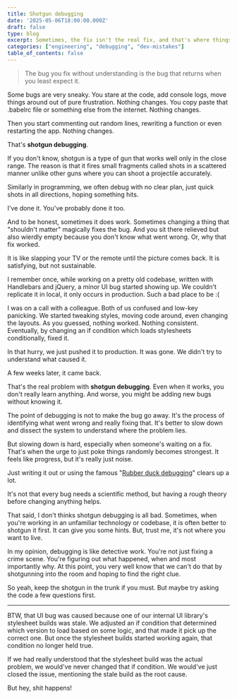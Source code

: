 ```yaml
---
title: Shotgun debugging
date: '2025-05-06T18:00:00.000Z'
draft: false
type: blog
excerpt: Sometimes, the fix isn't the real fix, and that's where things get interesting.
categories: ["engineering", "debugging", "dev-mistakes"]
table_of_contents: false
---
```


> The bug you fix without understanding is the bug that returns when you least expect it.

Some bugs are very sneaky. You stare at the code, add console logs, move things around out of pure frustration. Nothing changes. You copy paste that .babelrc file or something else from the internet. Nothing changes.

Then you start commenting out random lines, rewriting a function or even restarting the app. Nothing changes.

That's **shotgun debugging**.

If you don't know, shotgun is a type of gun that works well only in the close range. The reason is that it fires small fragments called shots in a scattered manner unlike other guns where you can shoot a projectile accurately.

Similarly in programming, we often debug with no clear plan, just quick shots in all directions, hoping something hits.

I've done it. You've probably done it too.

And to be honest, sometimes it does work. Sometimes changing a thing that "shouldn't matter" magically fixes the bug. And you sit there relieved but also wierdly empty because you don't know what went wrong. Or, why that fix worked.

It is like slapping your TV or the remote until the picture comes back. It is satisfying, but not sustainable.

I remember once, while working on a pretty old codebase, written with Handlebars and jQuery, a minor UI bug started showing up. We couldn't replicate it in local, it only occurs in production. Such a bad place to be :(

I was on a call with a colleague. Both of us confused and low-key panicking. We started tweaking styles, moving code around, even changing the layouts. As you guessed, nothing worked. Nothing consistent. Eventually, by changing an if condition which loads stylesheets conditionally, fixed it.

In that hurry, we just pushed it to production. It was gone. We didn't try to understand what caused it.

A few weeks later, it came back.

That's the real problem with **shotgun debugging**. Even when it works, you don't really learn anything. And worse, you might be adding new bugs without knowing it.

The point of debugging is not to make the bug go away. It's the process of identifying what went wrong and really fixing that. It's better to slow down and dissect the system to understand where the problem lies.

But slowing down is hard, especially when someone's waiting on a fix. That's when the urge to just poke things randomly becomes strongest. It feels like progress, but it's really just noise.

Just writing it out or using the famous "[Rubber duck debugging](https://rubberduckdebugging.com/)" clears up a lot.

It's not that every bug needs a scientific method, but having a rough theory before changing anything helps.

That said, I don't thinks shotgun debugging is all bad. Sometimes, when you're working in an unfamiliar technology or codebase, it is often better to shotgun it first. It can give you some hints. But, trust me, it's not where you want to live.

In my opinion, debugging is like detective work. You're not just fixing a crime scene. You're figuring out what happened, when and most importantly why. At this point, you very well know that we can't do that by shotgunning into the room and hoping to find the right clue.

So yeah, keep the shotgun in the trunk if you must. But maybe try asking the code a few questions first.

-----

BTW, that UI bug was caused because one of our internal UI library's stylesheet builds was stale. We adjusted an if condition that determined which version to load based on some logic, and that made it pick up the correct one. But once the stylesheet builds started working again, that condition no longer held true.

If we had really understood that the stylesheet build was the actual problem, we would've never changed that if condition. We would've just closed the issue, mentioning the stale build as the root cause.

But hey, shit happens!
